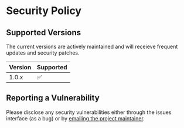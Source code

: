 # Security Policy

## Supported Versions

The current versions are actively maintained and will receieve frequent updates and security patches.

| Version | Supported          |
| ------- | ------------------ |
| 1.0.x   | :white_check_mark: |

## Reporting a Vulnerability

Please disclose any security vulnerabilities either through the issues interface (as a bug) or by [emailing the project maintainer](https://github.com/andersonsaraiva).
